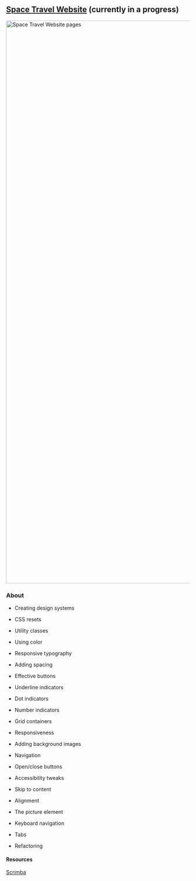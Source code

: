 ## [Space Travel Website](https://frontendella-space-travel-website.netlify.app) (currently in a progress)
[<img width="1540" alt="Space Travel Website pages" src="https://user-images.githubusercontent.com/82247833/229974607-c53c1d81-65e9-4238-9cbf-abe615f7d67b.png">](https://frontendella-space-travel-website.netlify.app)


### About 

* Creating design systems

* CSS resets

* Utility classes

* Using color

* Responsive typography

* Adding spacing

* Effective buttons

* Underline indicators

* Dot indicators

* Number indicators

* Grid containers

* Responsiveness

* Adding background images

* Navigation

* Open/close buttons

* Accessibility tweaks

* Skip to content

* Alignment

* The picture element

* Keyboard navigation

* Tabs

* Refactoring

#### Resources
[Scrimba](https://scrimba.com/learn/spacetravel)
